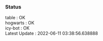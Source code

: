 ### Status


table : OK  
hogwarts : OK  
icy-bot : OK  
Latest Update : 2022-06-11 03:38:56.638888
